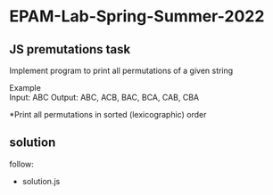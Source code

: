 # EPAM-Lab-Spring-Summer-2022

## JS premutations task

Implement program to print all permutations of a given string

Example  
Input: ABC
Output: ABC, ACB, BAC, BCA, CAB, CBA

*Print all permutations in sorted (lexicographic) order

## solution
follow:
- solution.js
